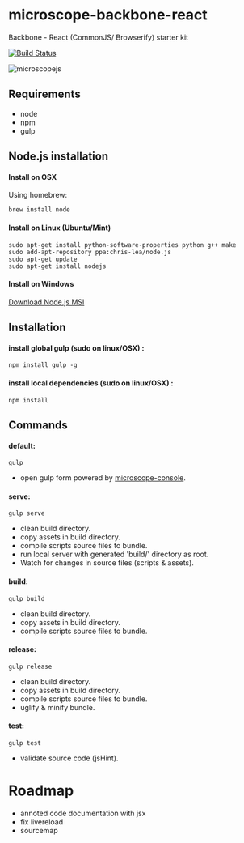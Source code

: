 microscope-backbone-react
=========================

Backbone - React (CommonJS/ Browserify) starter kit

[![Build Status](https://travis-ci.org/bhtz/microscope-backbone-react.svg?branch=master)](https://travis-ci.org/bhtz/microscope-backbone-react)

![microscopejs](http://microscopejs.com/images/mcsp_bg.png)

Requirements
------------

* node
* npm
* gulp

Node.js installation
--------------------

#### Install on OSX

Using homebrew:

	brew install node

#### Install on Linux (Ubuntu/Mint)

	sudo apt-get install python-software-properties python g++ make
	sudo add-apt-repository ppa:chris-lea/node.js
	sudo apt-get update
	sudo apt-get install nodejs

#### Install on Windows

[Download Node.js MSI](http://nodejs.org/download/)

Installation
------------

#### install global gulp (sudo on linux/OSX) :

	npm install gulp -g

#### install local dependencies (sudo on linux/OSX) :

	npm install

Commands
--------

#### default:

	gulp

* open gulp form powered by [microscope-console](https://github.com/microscopejs/microscope-console).

#### serve:

	gulp serve
	
* clean build directory.
* copy assets in build directory.
* compile scripts source files to bundle.
* run local server with generated 'build/' directory as root.
* Watch for changes in source files (scripts & assets).

#### build:

	gulp build
	
* clean build directory.
* copy assets in build directory.
* compile scripts source files to bundle.

#### release:

	gulp release
	
* clean build directory.
* copy assets in build directory.
* compile scripts source files to bundle.
* uglify & minify bundle.

#### test:

	gulp test
	
* validate source code (jsHint).

Roadmap
=======

* annoted code documentation with jsx
* fix livereload
* sourcemap